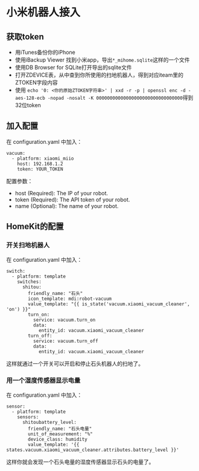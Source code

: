 # 小米机器人接入

## 获取token

* 用iTunes备份你的iPhone
* 使用iBackup Viewer 找到小米app，导出```*_mihome.sqlite```这样的一个文件
* 使用DB Browser for SQLite打开导出的sqlite文件
* 打开ZDEVICE表，从中查到你所使用的扫地机器人，得到对应iteam里的ZTOKEN字段内容
* 使用 ```echo '0: <你的原始ZTOKEN字符串>' | xxd -r -p | openssl enc -d -aes-128-ecb -nopad -nosalt -K 00000000000000000000000000000000```得到32位token

## 加入配置

在 configuration.yaml 中加入：

```
vacuum:
  - platform: xiaomi_miio
    host: 192.168.1.2
    token: YOUR_TOKEN
```

配置参数：

* host (Required): The IP of your robot.
* token (Required): The API token of your robot.
* name (Optional): The name of your robot.

## HomeKit的配置

### 开关扫地机器人

在 configuration.yaml 中加入：

```
switch:
  - platform: template
    switches:
      shitou:
        friendly_name: "石头"
        icon_template: mdi:robot-vacuum
        value_template: "{{ is_state('vacuum.xiaomi_vacuum_cleaner', 'on') }}"
        turn_on:
          service: vacuum.turn_on
          data:
            entity_id: vacuum.xiaomi_vacuum_cleaner
        turn_off:
          service: vacuum.turn_off
          data:
            entity_id: vacuum.xiaomi_vacuum_cleaner
```

这样就通过一个开关可以开启和停止石头机器人的扫地了。

### 用一个湿度传感器显示电量

在 configuration.yaml 中加入：
```
sensor:
  - platform: template
    sensors:
      shitoubattery_level:
        friendly_name: "石头电量"
        unit_of_measurement: "%"
        device_class: humidity
        value_template: '{{ states.vacuum.xiaomi_vacuum_cleaner.attributes.battery_level }}'
```
这样你就会发现一个石头电量的湿度传感器显示石头的电量了。
